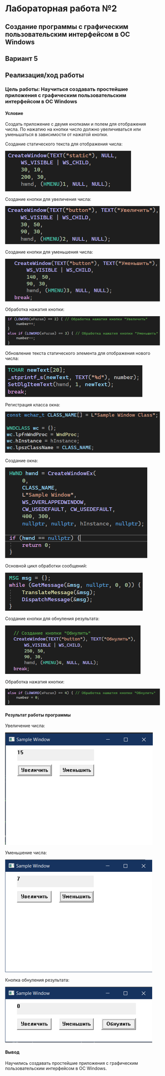 # Лабораторная работа №2 #

## Создание программы с графическим пользовательским интерфейсом в ОС Windows ##

## Вариант 5 ##

## Реализация/ход работы ##

### Цель работы: Научиться создавать простейшие приложения с графическим пользовательским интерфейсом в ОС Windows ###

#### **Условие** ####

Создать приложение с двумя кнопками и полем для отображения числа. По нажатию на кнопки число должно увеличиваться или уменьшаться в зависимости от нажатой кнопки.

Создание статического текста для отображения числа:

![img_2.png](images/img_2.png)

Создание кнопки для увеличения числа:

![img_3.png](images/img_3.png)

Создание кнопки для уменьшения числа:

![img_4.png](images/img_4.png)

Обработка нажатия кнопки:

![img_5.png](images/img_5.png)

Обновление текста статического элемента для отображения нового числа:

![img_6.png](images/img_6.png)

Регистрация класса окна:

![img_7.png](images/img_7.png)

Создание окна:

![img_8.png](images/img_8.png)

Основной цикл обработки сообщений:

![img_9.png](images/img_9.png)

Создание кнопки для обнуления результата:

![img_11.png](images/img_11.png)

Обработка нажатия кнопки:

![img_12.png](images/img_12.png)

#### Результат работы программы ####

Увеличение числа:

![img.png](images/img.png)

Уменьшение числа:

![img_1.png](images/img_1.png)

Кнопка обнуления результата:

![img_10.png](images/img_10.png)

#### Вывод ####

Научились создавать простейшие приложения с графическим пользовательским интерфейсом в ОС Windows.
